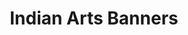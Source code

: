 ---
title: "Indian Arts Banners"
url: /vanasthalipuram-hyderabad/indian-arts-banners-sushma/
shop: art
---